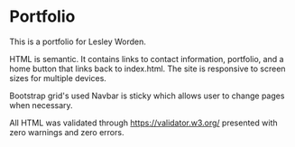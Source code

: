 # Portfolio


This is a portfolio for Lesley Worden.


HTML is semantic.
It contains links to contact information, portfolio, and a home button that links back to index.html.
The site is responsive to screen sizes for multiple devices. 

Bootstrap grid's used
Navbar is sticky which allows user to change pages when necessary.

All HTML was validated through https://validator.w3.org/ 
presented with zero warnings and zero errors.


